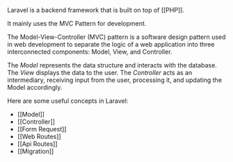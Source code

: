 Laravel is a backend framework that is built on top of [[PHP]].  

It mainly uses the MVC Pattern for development. 

The Model-View-Controller (MVC) pattern is a software design pattern used in web development to separate the logic of a web application into three interconnected components: Model, View, and Controller.

The *Model* represents the data structure and interacts with the database. 
The *View* displays the data to the user. 
The *Controller* acts as an intermediary, receiving input from the user, processing it, and updating the Model accordingly.

Here are some useful concepts in Laravel:
- [[Model]]
- [[Controller]]
- [[Form Request]]
- [[Web Routes]]
- [[Api Routes]]
- [[Migration]]